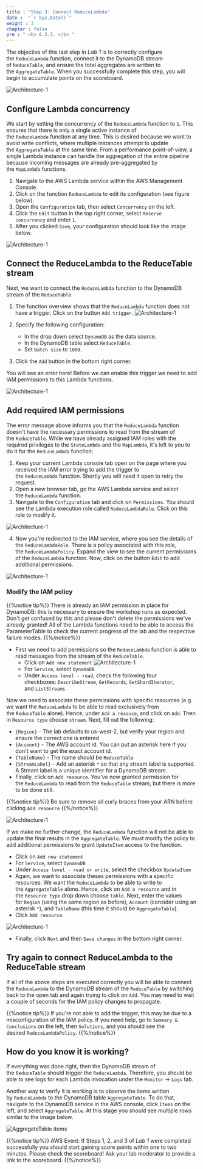 ```yaml
---
title : "Step 3: Connect ReduceLambda"
date :  "`r Sys.Date()`" 
weight : 3
chapter : false
pre : " <b> 6.3.3. </b> "
---
```

The objective of this last step in _Lab 1_ is to correctly configure the `ReduceLambda` function, connect it to the DynamoDB stream of `ReduceTable`, and ensure the total aggregates are written to the `AggregateTable`. When you successfully complete this step, you will begin to accumulate points on the scoreboard.

![Architecture-1](/images/6/6.3/10.png)


## Configure Lambda concurrency

We start by setting the concurrency of the `ReduceLambda` function to `1`. This ensures that there is only a single active instance of the `ReduceLambda` function at any time. This is desired because we want to avoid write conflicts, where multiple instances attempt to update the `AggregateTable` at the same time. From a performance point-of-view, a single Lambda instance can handle the aggregation of the entire pipeline because incoming messages are already pre-aggregated by the `MapLambda` functions.

1. Navigate to the AWS Lambda service within the AWS Management Console.
2. Click on the function `ReduceLambda` to edit its configuration (see figure below).
3. Open the `Configuration` tab, then select `Concurrency` on the left.
4. Click the `Edit` button in the top right corner, select `Reserve concurrency` and enter `1`.
5. After you clicked `Save`, your configuration should look like the image below.

![Architecture-1](/images/6/6.3/11.png)

## Connect the ReduceLambda to the ReduceTable stream


Next, we want to connect the `ReduceLambda` function to the DynamoDB stream of the `ReduceTable`.

1. The function overview shows that the `ReduceLambda` function does not have a trigger. Click on the button `Add trigger`. ![Architecture-1](/images/6/6.3/12.png)
    
2. Specify the following configuration:
    
    - In the drop down select `DynamoDB` as the data source.
    - In the DynamoDB table select `ReduceTable`.
    - Set `Batch size` to `1000`.
3. Click the `Add` button in the bottom right corner.
    

You will see an error here! Before we can enable this trigger we need to add IAM permissions to this Lambda functions.

![Architecture-1](/images/6/6.3/13.png)
## Add required IAM permissions


The error message above informs you that the `ReduceLambda` function doesn't have the necessary permissions to read from the stream of the `ReduceTable`. While we have already assigned IAM roles with the required privileges to the `StateLambda` and the `MapLambda`, it's left to you to do it for the `ReduceLambda` function:

1. Keep your current Lambda console tab open on the page where you received the IAM error trying to add the trigger to the `ReduceLambda` function. Shortly you will need it open to retry the request.
2. Open a new browser tab, go the AWS Lambda service and select the `ReduceLambda` function.
3. Navigate to the `Configuration` tab and click on `Permissions`. You should see the Lambda execution role called `ReduceLambdaRole`. Click on this role to modify it.

![Architecture-1](/images/6/6.3/14.png)

4. Now you're redirected to the IAM service, where you see the details of the `ReduceLambdaRole`. There is a policy associated with this role, the `ReduceLambdaPolicy`. Expand the view to see the current permissions of the `ReduceLambda` function. Now, click on the button `Edit` to add additional permissions.

![Architecture-1](/images/6/6.3/15.png)

### Modify the IAM policy

{{%notice tip%}}
There is already an IAM permission in place for DynamoDB: this is necessary to ensure the workshop runs as expected. Don't get confused by this and please don't delete the permissions we've already granted! All of the Lambda functions need to be able to access the ParameterTable to check the current progress of the lab and the respective failure modes.
{{%/notice%}}

- First we need to add permissions so the `ReduceLambda` function is able to read messages from the stream of the `ReduceTable`.
    - Click on `Add new statement` ![Architecture-1](/images/6/6.3/16.png)
    - For `Service`, select `DynamoDB`
    - Under `Access level - read`, check the following four checkboxes: `DescribeStream`, `GetRecords`, `GetShardIterator`, and `ListStreams`

Now we need to associate these permissions with specific resources (e.g. we want the `ReduceLambda` to be able to read exclusively from the `ReduceTable` alone). Hence, under `Add a resouce`, and click on `Add`. Then in `Resource type` choose `stream`. Next, fill out the following:

- `{Region}` - The lab defaults to us-west-2, but verify your region and ensure the correct one is entered
- `{Account}` - The AWS account id. You can put an asterisk here if you don't want to get the exact account id.
- `{TableName}` - The name should be `ReduceTable`
- `{StreamLabel}` - Add an asterisk `*` so that any stream label is supported. A Stream label is a unique identifier for a DynamoDB stream.
- Finally, click on `Add resource`. You've now granted permission for the `ReduceLambda` to read from the `ReduceTable` stream, but there is more to be done still.

{{%notice tip%}}
Be sure to remove all curly braces from your ARN before clicking `Add resource`
{{%/notice%}}

![Architecture-1](/images/6/6.3/17.png)

If we make no further change, the `ReduceLambda` function will not be able to update the final results in the `AggregateTable`. We must modify the policy to add additional permissions to grant `UpdateItem` access to the function.

- Click on `Add new statement`
- For `Service`, select `DynamoDB`
- Under `Access level - read or write`, select the checkbox `UpdateItem`
- Again, we want to associate theses permissions with a specific resources: We want the `ReduceLambda` to be able to write to the `AggregateTable` alone. Hence, click on `Add a resource` and in the `Resource type` drop down choose `table`. Next, enter the values for `Region` (using the same region as before), `Account` (consider using an asterisk `*`), and `TableName` (this time it should be `AggregateTable`).
- Click `Add resource`.

![Architecture-1](/images/6/6.3/18.png)

- Finally, click `Next` and then `Save changes` in the bottom right corner.

## Try again to connect ReduceLambda to the ReduceTable stream


If all of the above steps are executed correctly you will be able to connect the `ReduceLambda` to the DynamoDB stream of the `ReduceTable` by switching back to the open tab and again trying to click on `Add`. You may need to wait a couple of seconds for the IAM policy changes to propagate.

{{%notice tip%}}
If you're not able to add the trigger, this may be due to a misconfiguration of the IAM policy. If you need help, go to `Summary & Conclusions` on the left, then `Solutions`, and you should see the desired `ReduceLambdaPolicy`.
{{%/notice%}}

## How do you know it is working?

If everything was done right, then the DynamoDB stream of the `ReduceTable` should trigger the `ReduceLambda`. Therefore, you should be able to see logs for each Lambda invocation under the `Monitor` -> `Logs` tab.

Another way to verify it is working is to observe the items written by `ReduceLambda` to the DynamoDB table `AggregateTable`. To do that, navigate to the DynamoDB service in the AWS console, click `Items` on the left, and select `AggregateTable`. At this stage you should see multiple rows similar to the image below.

![AggregateTable items](/images/6/6.3/19.png)

{{%notice tip%}}
AWS Event: If Steps 1, 2, and 3 of _Lab 1_ were completed successfully you should start gaining score points within one to two minutes. Please check the scoreboard! Ask your lab moderator to provide a link to the scoreboard.
{{%/notice%}}
